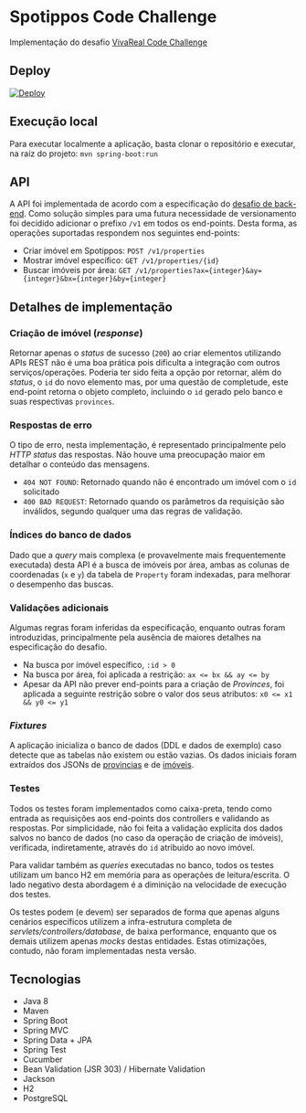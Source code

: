 # Spotippos Code Challenge

Implementação do desafio [VivaReal Code Challenge](https://github.com/VivaReal/code-challenge)

## Deploy

[![Deploy](https://www.herokucdn.com/deploy/button.svg)](https://heroku.com/deploy)

## Execução local

Para executar localmente a aplicação, basta clonar o repositório e executar, na raíz do projeto: `mvn spring-boot:run`

## API

A API foi implementada de acordo com a especificação do [desafio de back-end](https://github.com/VivaReal/code-challenge/blob/master/backend.md). Como solução simples para uma futura necessidade de versionamento foi decidido adicionar o prefixo `/v1` em todos os end-points. Desta forma, as operações suportadas respondem nos seguintes end-points:

* Criar imóvel em Spotippos: `POST /v1/properties`
* Mostrar imóvel específico: `GET /v1/properties/{id}`
* Buscar imóveis por área: `GET /v1/properties?ax={integer}&ay={integer}&bx={integer}&by={integer}`

## Detalhes de implementação

### Criação de imóvel (_response_)

Retornar apenas o _status_ de sucesso (`200`) ao criar elementos utilizando APIs REST não é uma boa prática pois dificulta a integração com outros serviços/operações. Poderia ter sido feita a opção por retornar, além do _status_, o `id` do novo elemento mas, por uma questão de completude, este end-point retorna o objeto completo, incluindo o `id` gerado pelo banco e suas respectivas `provinces`.

### Respostas de erro

O tipo de erro, nesta implementação, é representado principalmente pelo _HTTP status_ das respostas. Não houve uma preocupação maior em detalhar o conteúdo das mensagens.

* `404 NOT FOUND`: Retornado quando não é encontrado um imóvel com o `id` solicitado
* `400 BAD REQUEST`: Retornado quando os parâmetros da requisição são inválidos, segundo qualquer uma das regras de validação.

### Índices do banco de dados

Dado que a _query_ mais complexa (e provavelmente mais frequentemente executada) desta API é a busca de imóveis por área, ambas as colunas de coordenadas (`x` e `y`) da tabela de `Property` foram indexadas, para melhorar o desempenho das buscas.

### Validações adicionais

Algumas regras foram inferidas da especificação, enquanto outras foram introduzidas, principalmente pela ausência de maiores detalhes na especificação do desafio.

* Na busca por imóvel específico, `:id > 0`
* Na busca por área, foi aplicada a restrição: `ax <= bx && ay <= by`
* Apesar da API não prever end-points para a criação de _Provinces_, foi aplicada a seguinte restrição sobre o valor dos seus atributos: `x0 <= x1 && y0 <= y1`

### _Fixtures_

A aplicação inicializa o banco de dados (DDL e dados de exemplo) caso detecte que as tabelas não existem ou estão vazias. Os dados iniciais foram extraídos dos JSONs de [provincias](https://github.com/VivaReal/code-challenge/blob/master/provinces.json) e de [imóveis](https://github.com/VivaReal/code-challenge/blob/master/properties.json).

### Testes

Todos os testes foram implementados como caixa-preta, tendo como entrada as requisições aos end-points dos controllers e validando as respostas. Por simplicidade, não foi feita a validação explícita dos dados salvos no banco de dados (no caso da operação de criação de imóveis), verificada, indiretamente, através do `id` atribuído ao novo imóvel.

Para validar também as _queries_ executadas no banco, todos os testes utilizam um banco H2 em memória para as operações de leitura/escrita. O lado negativo desta abordagem é a diminição na velocidade de execução dos testes.

Os testes podem (e devem) ser separados de forma que apenas alguns cenários específicos utilizem a infra-estrutura completa de _servlets/controllers/database_, de baixa performance, enquanto que os demais utilizem apenas _mocks_ destas entidades. Estas otimizações, contudo, não foram implementadas nesta versão.

## Tecnologias

* Java 8
* Maven
* Spring Boot
* Spring MVC
* Spring Data + JPA
* Spring Test
* Cucumber
* Bean Validation (JSR 303) / Hibernate Validation
* Jackson
* H2
* PostgreSQL
